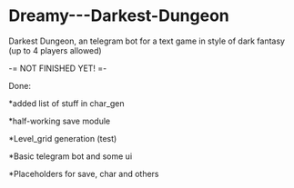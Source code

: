 # Dreamy---Darkest-Dungeon
Darkest Dungeon, an telegram bot for a text game in style of dark fantasy (up to 4 players allowed)

-= NOT FINISHED YET! =-

Done:

*added list of stuff in char_gen

*half-working save module

*Level_grid generation (test)

*Basic telegram bot and some ui

*Placeholders for save, char and others

